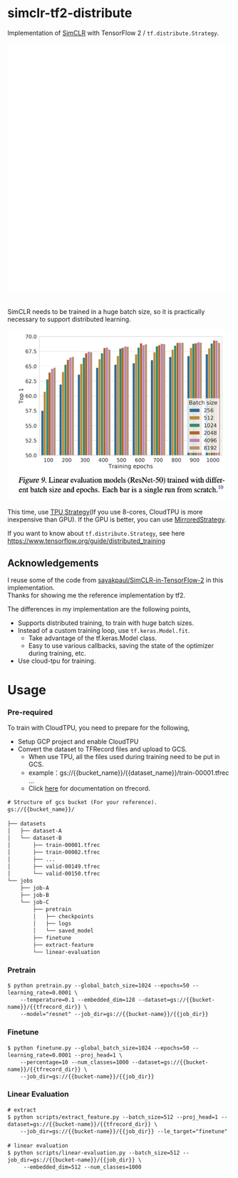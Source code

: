 # simclr-tf2-distribute
Implementation of [SimCLR](https://arxiv.org/abs/2002.05709) with TensorFlow 2 / `tf.distribute.Strategy`.

<div align="center">
  <img src="https://github.com/tonouchi510/simclr-tf2-distribute/blob/main/figs/illustration-of-the-proposed-SimCLR-framework.gif" width="550px">
</div>

<br>

SimCLR needs to be trained in a huge batch size, so it is practically necessary to support distributed learning.

<div align="center">
  <img src="https://github.com/tonouchi510/simclr-tf2-distribute/blob/main/figs/simclr-figure-9.png" width="500px">
</div>

This time, use [TPU Strategy](https://www.tensorflow.org/guide/distributed_training#tpustrategy)(If you use 8-cores, CloudTPU is more inexpensive than GPU).
If the GPU is better, you can use [MirroredStrategy](https://www.tensorflow.org/guide/distributed_training#mirroredstrategy).

If you want to know about `tf.distribute.Strategy`, see here https://www.tensorflow.org/guide/distributed_training


## Acknowledgements
I reuse some of the code from [sayakpaul/SimCLR-in-TensorFlow-2](https://github.com/sayakpaul/SimCLR-in-TensorFlow-2) in this implementation.  
Thanks for showing me the reference implementation by tf2.

The differences in my implementation are the following points,
- Supports distributed training, to train with huge batch sizes.
- Instead of a custom training loop, use `tf.keras.Model.fit`.
  - Take advantage of the tf.keras.Model class.
  - Easy to use various callbacks, saving the state of the optimizer during training, etc.
- Use cloud-tpu for training. 

# Usage
### Pre-required
To train with CloudTPU, you need to prepare for the following,
- Setup GCP project and enable CloudTPU
- Convert the dataset to TFRecord files and upload to GCS.
  - When use TPU, all the files used during training need to be put in GCS.
  - example：gs://{{bucket_name}}/{{dataset_name}}/train-00001.tfrec ...
  - Click [here](https://www.tensorflow.org/tutorials/load_data/tfrecord) for documentation on tfrecord.

```
# Structure of gcs bucket (For your reference).
gs://{{bucket_name}}/

├── datasets
│   ├── dataset-A
│   └── dataset-B
│       ├── train-00001.tfrec
│       ├── train-00002.tfrec
│       ├── ...
│       ├── valid-00149.tfrec
│       └── valid-00150.tfrec
└── jobs
    ├── job-A
    ├── job-B
    └── job-C
        ├── pretrain
        │   ├── checkpoints
        │   ├── logs
        │   └── saved_model
        ├── finetune
        ├── extract-feature
        └── linear-evaluation
```

### Pretrain

```
$ python pretrain.py --global_batch_size=1024 --epochs=50 --learning_rate=0.0001 \
    --temperature=0.1 --embedded_dim=128 --dataset=gs://{{bucket-name}}/{{tfrecord_dir}} \
    --model="resnet" --job_dir=gs://{{bucket-name}}/{{job_dir}}
```

### Finetune

```
$ python finetune.py --global_batch_size=1024 --epochs=50 --learning_rate=0.0001 --proj_head=1 \
    --percentage=10 --num_classes=1000 --dataset=gs://{{bucket-name}}/{{tfrecord_dir}} \
    --job_dir=gs://{{bucket-name}}/{{job_dir}}
```

### Linear Evaluation

```
# extract
$ python scripts/extract_feature.py --batch_size=512 --proj_head=1 --dataset=gs://{{bucket-name}}/{{tfrecord_dir}} \
    --job_dir=gs://{{bucket-name}}/{{job_dir}} --le_target="finetune"

# linear evaluation
$ python scripts/linear-evaluation.py --batch_size=512 --job_dir=gs://{{bucket-name}}/{{job_dir}} \
     --embedded_dim=512 --num_classes=1000
```

